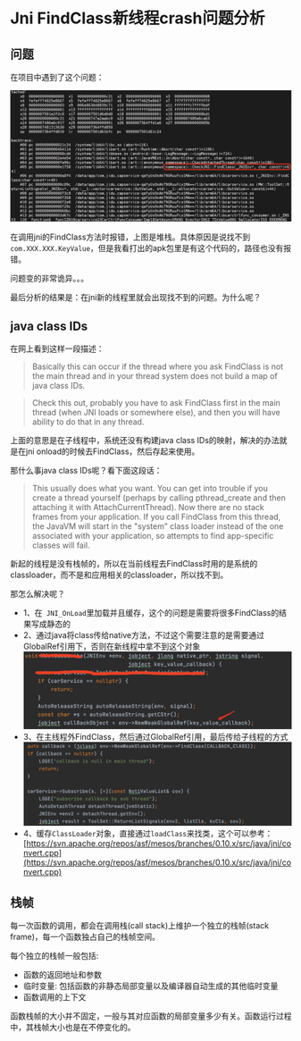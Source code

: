 # Jni FindClass新线程crash问题分析

## 问题

在项目中遇到了这个问题：

![](./imgs/so_8.png)

在调用jni的FindClass方法时报错，上图是堆栈。具体原因是说找不到`com.XXX.XXX.KeyValue`，但是我看打出的apk包里是有这个代码的，路径也没有报错。

问题变的非常诡异。。。

最后分析的结果是：在jni新的线程里就会出现找不到的问题。为什么呢？

## java class IDs

在网上看到这样一段描述：

> Basically this can occur if the thread where you ask FindClass is not the main thread and in your thread system does not build a map of java class IDs.

> Check this out, probably you have to ask FindClass first in the main thread (when JNI loads or somewhere else), and then you will have ability to do that in any thread.

上面的意思是在子线程中，系统还没有构建java class IDs的映射，解决的办法就是在jni onload的时候去FindClass，然后存起来使用。

那什么事java class IDs呢？看下面这段话：

>  This usually does what you want. You can get into trouble if you create a thread yourself (perhaps by calling pthread_create and then attaching it with AttachCurrentThread). Now there are no stack frames from your application. If you call FindClass from this thread, the JavaVM will start in the "system" class loader instead of the one associated with your application, so attempts to find app-specific classes will fail.

新起的线程是没有栈帧的，所以在当前线程去FindClass时用的是系统的classloader，而不是和应用相关的classloader，所以找不到。

那怎么解决呢？

* 1、在` JNI_OnLoad`里加载并且缓存，这个的问题是需要将很多FindClass的结果写成静态的
* 2、通过java将class传给native方法，不过这个需要注意的是需要通过GlobalRef引用下，否则在新线程中拿不到这个对象
![](./imgs/so_9.png)
* 3、在主线程外FindClass，然后通过GlobalRef引用，最后传给子线程的方式
![](./imgs/so_10.png)
* 4、缓存`ClassLoader`对象，直接通过`loadClass`来找类，这个可以参考：[https://svn.apache.org/repos/asf/mesos/branches/0.10.x/src/java/jni/convert.cpp](https://svn.apache.org/repos/asf/mesos/branches/0.10.x/src/java/jni/convert.cpp)

## 栈帧

每一次函数的调用，都会在调用栈(call stack)上维护一个独立的栈帧(stack frame)，每一个函数独占自己的栈帧空间。

每个独立的栈帧一般包括:

* 函数的返回地址和参数
* 临时变量: 包括函数的非静态局部变量以及编译器自动生成的其他临时变量
* 函数调用的上下文

函数栈帧的大小并不固定，一般与其对应函数的局部变量多少有关。函数运行过程中，其栈帧大小也是在不停变化的。